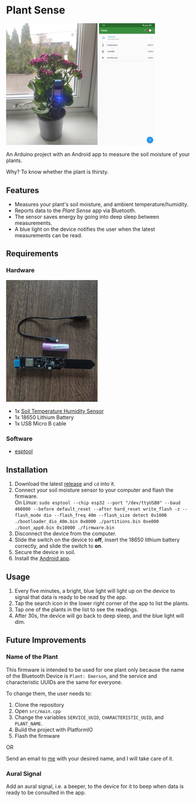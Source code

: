 # Plant Sense

<div>
<img src="images/product.jpg" width="250">
<img src="ui/fastlane/metadata/en-US/images/phoneScreenshots/lightmode.png" height="333">
</div>

An Arduino project with an Android app to measure the soil moisture of your plants. 

Why? To know whether the plant is thirsty.

## Features

- Measures your plant's soil moisture, and ambient temperature/humidity.
- Reports data to the *Plant Sense* app via Bluetooth.
- The sensor saves energy by going into deep sleep between measurements.
- A blue light on the device notifies the user when the latest measurements can be read. 

## Requirements

### Hardware

<img src="images/hw.jpg" width="250">

- 1x [Soil Temperature Humidity Sensor](https://www.diymore.cc/collections/new-product/products/esp32-wifi-bluetooth-cp2104-dht11-soil-temperature-humidity-sensor-18650-battery-base)
- 1x 18650 Lithium Battery
- 1x USB Micro B cable

### Software 

- [esptool](https://docs.espressif.com/projects/esptool/en/latest/esp32/)

## Installation

1. Download the latest [release](https://github.com/reaper47/plant-sense/releases/tag/v1.0.0) and `cd` into it.
1. Connect your soil moisture sensor to your computer and flash the firmware.<br>On Linux: `sudo esptool --chip esp32 --port "/dev/ttyUSB0" --baud 460800 --before default_reset --after hard_reset write_flash -z --flash_mode dio --flash_freq 40m --flash_size detect 0x1000 ./bootloader_dio_40m.bin 0x8000 ./partitions.bin 0xe000 ./boot_app0.bin 0x10000 ./firmware.bin`
1. Disconnect the device from the computer.
1. Slide the switch on the device to **off**, insert the 18650 lithium battery correctly, and slide the switch to **on**. 
1. Secure the device in soil.
1. Install the [Android app](https://github.com/reaper47/plant-sense/releases/tag/v1.0.0).

## Usage

1. Every five minutes, a bright, blue light will light up on the device to signal that data is ready to be read by the app.
1. Tap the search icon in the lower right corner of the app to list the plants.
1. Tap one of the plants in the list to see the readings.
1. After 30s, the device will go back to deep sleep, and the blue light will dim.

## Future Improvements

### Name of the Plant

This firmware is intended to be used for one plant only because the name of the
Bluetooth Device is `Plant: Emerson`, and the service and characteristic UUIDs
are the same for everyone. 

To change them, the user needs to:
1. Clone the repository
1. Open `src/main.cpp`
1. Change the variables `SERVICE_UUID`, `CHARACTERISTIC_UUID`, and `PLANT_NAME`.
1. Build the project with PlatformIO
1. Flash the firmware

OR

Send an email to [me](mailto:macpoule@gmail.com) with your desired name, and I will take care of it.

### Aural Signal

Add an aural signal, i.e. a beeper, to the device for it to beep when data is ready 
to be consulted in the app.
